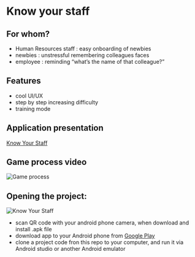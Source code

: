 # Know your staff
## For whom?
* Human Resources staff : easy onboarding of newbies
* newbies : unstressful remembering colleagues faces
* employee : reminding “what’s the name of that colleague?”

## Features
* cool UI/UX
* step by step increasing difficulty
* training mode

## Application presentation
[Know Your Staff](https://docs.google.com/presentation/d/1fA22HWoTF_1DQw4mHjD4ULCrufIYUHhFo6VxaZdNpBk/edit?usp=sharing)

## Game process video
![Game process](https://github.com/Harnet69/Know-Your-Staff/blob/master/app/GitHubFiles/screen.gif)

## Opening the project:
![Know Your Staff](https://github.com/Harnet69/Know-Your-Staff/blob/master/app/GitHubFiles/qr-code.png)
* scan QR code with your android phone camera, when download and install .apk file 
* download app to your Android phone from [Google Play]()
* clone a project code fron this repo to your computer, and run it via Android studio or another Android emulator
